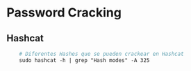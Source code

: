 # Password Cracking

## Hashcat

```apache
    # Diferentes Hashes que se pueden crackear en Hashcat
    sudo hashcat -h | grep "Hash modes" -A 325
```
